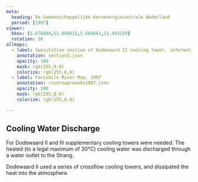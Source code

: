 ```yaml
---
meta:
  heading: De Gemeenschappelijke Kernenergiecentrale Nederland
  period: [1997]
viewer:
  bbox: [5.678804,51.899615,5.684661,51.903229]
  rotation: 50
allmaps:
  - label: Speculative section of Dodewaard II cooling tower, information brochure of GKN (2004), 2023. 297 x 105 mm, scale 1:1,000. The Berlage.
    annotation: section3.json
    opacity: 100
    mask: rgb(255,0,0)
    colorize: rgb(255,0,0)
  - label: Facsimile River Map, 1997
    annotation: rivermapremake1997.json
    opacity: 100
    mask: rgb(255,0,0)
    colorize: rgb(255,0,0)

---
```


## Cooling Water Discharge

For Dodewaard II and III supplementary cooling towers were needed. The heated (to a legal maximum of 30°C) cooling water was discharged through a water outlet to the Strang.

Dodewaard II used a series of crossflow cooling towers, and dissipated the heat into the atmosphere.
